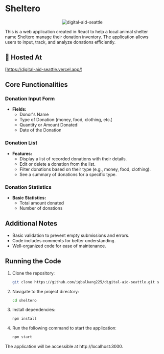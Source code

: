 # Sheltero

<p align="center">
  <img src="https://socialify.git.ci/iqbalkang225/digital-aid-seattle/image?language=1&owner=1&name=1&stargazers=1&theme=Light" alt="digital-aid-seattle"  />
</p>

This is a web application created in React to help a local animal shelter name Sheltero manage their donation inventory. The application allows users to input, track, and analyze donations efficiently.

<h2>🚀 Hosted At</h2>

[https://digital-aid-seattle.vercel.app/)

## Core Functionalities

### Donation Input Form

- **Fields:**
  - Donor's Name
  - Type of Donation (money, food, clothing, etc.)
  - Quantity or Amount Donated
  - Date of the Donation

### Donation List

- **Features:**
  - Display a list of recorded donations with their details.
  - Edit or delete a donation from the list.
  - Filter donations based on their type (e.g., money, food, clothing).
  - See a summary of donations for a specific type.

### Donation Statistics

- **Basic Statistics:**
  - Total amount donated
  - Number of donations

## Additional Notes

- Basic validation to prevent empty submissions and errors.
- Code includes comments for better understanding.
- Well-organized code for ease of maintenance.

## Running the Code

1. Clone the repository:

   ```bash
   git clone https://github.com/iqbalkang225/digital-aid-seattle.git sheltero

2. Navigate to the project directory:

    ```bash
    cd sheltero

3. Install dependencies:

   ```bash
   npm install

4. Run the following command to start the application:

    ```bash
    npm start

The application will be accessible at http://localhost:3000.

